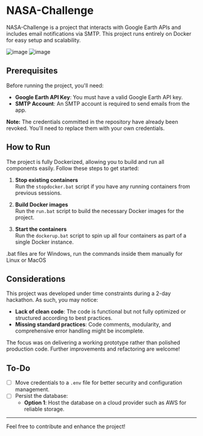 # NASA-Challenge

NASA-Challenge is a project that interacts with Google Earth APIs and includes email notifications via SMTP. This project runs entirely on Docker for easy setup and scalability.

![image](https://github.com/user-attachments/assets/8f7032e0-705a-4d18-9139-246756e06ce5)
![image](https://github.com/user-attachments/assets/2e17a4a7-b8ef-43a7-a5af-e4b04541e993)

## Prerequisites

Before running the project, you'll need:

- **Google Earth API Key**: You must have a valid Google Earth API key.
- **SMTP Account**: An SMTP account is required to send emails from the app.

**Note:** The credentials committed in the repository have already been revoked. You'll need to replace them with your own credentials.

## How to Run

The project is fully Dockerized, allowing you to build and run all components easily. Follow these steps to get started:

1. **Stop existing containers**  
   Run the `stopdocker.bat` script if you have any running containers from previous sessions.

2. **Build Docker images**  
   Run the `run.bat` script to build the necessary Docker images for the project.

3. **Start the containers**  
   Run the `dockerup.bat` script to spin up all four containers as part of a single Docker instance.

.bat files are for Windows, run the commands inside them manually for Linux or MacOS

## Considerations

This project was developed under time constraints during a 2-day hackathon. As such, you may notice:

- **Lack of clean code**: The code is functional but not fully optimized or structured according to best practices.
- **Missing standard practices**: Code comments, modularity, and comprehensive error handling might be incomplete.

The focus was on delivering a working prototype rather than polished production code. Further improvements and refactoring are welcome!



## To-Do

- [ ] Move credentials to a `.env` file for better security and configuration management.
- [ ] Persist the database:
  - **Option 1**: Host the database on a cloud provider such as AWS for reliable storage.
  
---

Feel free to contribute and enhance the project!
